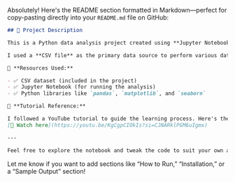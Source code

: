 Absolutely! Here's the README section formatted in Markdown—perfect for copy-pasting directly into your `README.md` file on GitHub:

```markdown
## 📁 Project Description

This is a Python data analysis project created using **Jupyter Notebook**.

I used a **CSV file** as the primary data source to perform various data analysis tasks such as data cleaning, exploration, and visualization.

📌 **Resources Used:**

- ✅ CSV dataset (included in the project)
- ✅ Jupyter Notebook (for running the analysis)
- ✅ Python libraries like `pandas`, `matplotlib`, and `seaborn`

🎥 **Tutorial Reference:**

I followed a YouTube tutorial to guide the learning process. Here's the video I used:  
[📎 Watch here](https://youtu.be/KgCgpCIOkIs?si=CJNARklPGM6uIgmx)

---

Feel free to explore the notebook and tweak the code to suit your own analysis!
```

Let me know if you want to add sections like “How to Run,” “Installation,” or a “Sample Output” section!
